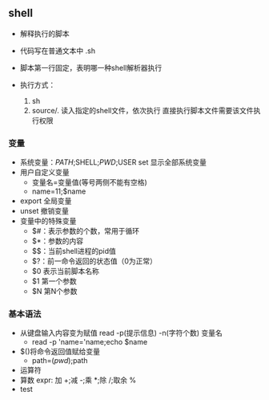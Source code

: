 
## shell

* 解释执行的脚本
* 代码写在普通文本中 .sh
* 脚本第一行固定，表明哪一种shell解析器执行

* 执行方式：
	1) sh
	2) source/. 读入指定的shell文件，依次执行
 	直接执行脚本文件需要该文件执行权限

### 变量
* 系统变量：$PATH;$SHELL;$PWD;$USER
	set 显示全部系统变量
* 用户自定义变量
	* 变量名=变量值(等号两侧不能有空格)
	* name=11;$name	
 * export 全局变量
 * unset 撤销变量
 * 变量中的特殊变量
 	* $#：表示参数的个数，常用于循环
	* $*：参数的内容
 	* $$：当前shell进程的pid值
 	* $?：前一命令返回的状态值（0为正常）
 	* $0 表示当前脚本名称
 	* $1 第一个参数
 	* $N 第N个参数

### 基本语法
* 从键盘输入内容变为赋值 read -p(提示信息) -n(字符个数) 变量名
	* read -p 'name='name;echo $name
* $()将命令返回值赋给变量
	* path=$(pwd);$path
* 运算符
* 算数 expr: 加 +;减 -;乘 \*;除 /;取余 %
* test 
	
	
	
	
	
	
	

